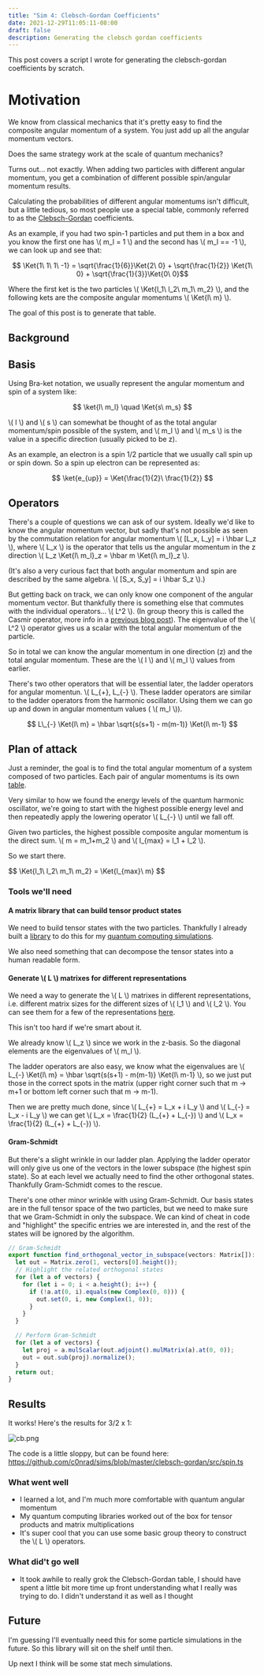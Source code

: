 ```yaml
---
title: "Sim 4: Clebsch-Gordan Coefficients"
date: 2021-12-29T11:05:11-08:00
draft: false
description: Generating the clebsch gordan coefficients
---
```


This post covers a script I wrote for generating the clebsch-gordan coefficients by scratch.

<!--more-->

# Motivation

We know from classical mechanics that it's pretty easy to find the composite angular momentum of a system. You just add up all the angular momentum vectors.

Does the same strategy work at the scale of quantum mechanics?

Turns out... not exactly. When adding two particles with different angular momentum, you get a combination of different possible spin/angular momentum results.

Calculating the probabilities of different angular momentums isn't difficult, but a little tedious, so most people use a special table, commonly referred to as the [Clebsch-Gordan](https://en.wikipedia.org/wiki/Clebsch%E2%80%93Gordan_coefficients) coefficients.

As an example, if you had two spin-1 particles and put them in a box and you know the first one has \\( m_l = 1 \\) and the second has \\( m_l == -1 \\), we can look up and see that:

$$ \Ket{1\ 1\ 1\ -1} = \sqrt{\frac{1}{6}}\Ket{2\ 0} + \sqrt{\frac{1}{2}} \Ket{1\ 0} + \sqrt{\frac{1}{3}}\Ket{0\ 0}$$

Where the first ket is the two particles \\( \Ket{l_1\ l_2\ m_1\ m_2} \\), and the following kets are the composite angular momentums \\( \Ket{l\ m} \\).

The goal of this post is to generate that table.

## Background

## Basis

Using Bra-ket notation, we usually represent the angular momentum and spin of a system like:

$$ \ket{l\ m_l} \quad \Ket{s\ m_s} $$

\\( l \\) and \\( s \\) can somewhat be thought of as the total angular momentum/spin possible of the system, and \\( m_l \\) and \\( m_s \\) is the value in a specific direction (usually picked to be z).

As an example, an electron is a spin 1/2 particle that we usually call spin up or spin down. So a spin up electron can be represented as:

$$
\ket{e_{up}} = \Ket{\frac{1}{2}\ \frac{1}{2}}
$$

## Operators

There's a couple of questions we can ask of our system. Ideally we'd like to know the angular momentum vector, but sadly that's not possible as seen by the commutation relation for angular momentum \\( [L_x, L_y] = i \hbar L_z \\), where \\( L_x \\) is the operator that tells us the angular momentum in the z direction \\( L_z \Ket{l\ m_l}\_z = \hbar m \Ket{l\ m_l}\_z \\).

(It's also a very curious fact that both angular momentum and spin are described by the same algebra. \\( [S_x, S_y] = i \hbar S_z \\).)

But getting back on track, we can only know one component of the angular momentum vector. But thankfully there is something else that commutes with the individual operators... \\( L^2 \\). (In group theory this is called the Casmir operator, more info in a [previous blog post](/posts/so3-exploration/)). The eigenvalue of the \\( L^2 \\) operator gives us a scalar with the total angular momentum of the particle.

So in total we can know the angular momentum in one direction (z) and the total angular momentum. These are the \\( l \\) and \\( m_l \\) values from earlier.

There's two other operators that will be essential later, the ladder operators for angular momentun. \\( L\_{\+}, L\_{\-} \\). These ladder operators are similar to the ladder operators from the harmonic oscillator. Using them we can go up and down in angular momentum values ( \\( m_l \\)).

$$
L\_{-} \Ket{l\ m} = \hbar \sqrt{s(s+1) - m(m-1)} \Ket{l\ m-1}
$$

## Plan of attack

Just a reminder, the goal is to find the total angular momentum of a system composed of two particles. Each pair of angular momentums is its own [table](https://epjc.epj.org/articles/epjc/abs/2000/13/10052_2007_Article_BF02683427/10052_2007_Article_BF02683427.html?mb=0).

Very similar to how we found the energy levels of the quantum harmonic oscillator, we're going to start with the highest possible energy level and then repeatedly apply the lowering operator \\( L\_{-} \\) until we fall off.

Given two particles, the highest possible composite angular momentum is the direct sum. \\( m = m_1+m_2 \\) and \\( l\_{max} = l_1 + l_2 \\).

So we start there.

$$ \Ket{l_1\ l_2\ m_1\ m_2\} = \Ket{l\_{max}\ m} $$

### Tools we'll need

#### A matrix library that can build tensor product states

We need to build tensor states with the two particles. Thankfully I already built a [library](https://github.com/c0nrad/qc.js/blob/master/src/matrix.ts) to do this for my [quantum computing simulations](/posts/quantum-circuit-editor/).

We also need something that can decompose the tensor states into a human readable form.

#### Generate \\( L \\) matrixes for different representations

We need a way to generate the \\( L \\) matrixes in different representations, i.e. different matrix sizes for the different sizes of \\( l_1 \\) and \\( l_2 \\). You can see them for a few of the representations [here](https://easyspin.org/easyspin/documentation/spinoperators.html).

This isn't too hard if we're smart about it.

We already know \\( L_z \\) since we work in the z-basis. So the diagonal elements are the eigenvalues of \\( m_l \\).

The ladder operators are also easy, we know what the eigenvalues are \\( L\_{-} \Ket{l\ m} = \hbar \sqrt{s(s+1) - m(m-1)} \Ket{l\ m-1} \\), so we just put those in the correct spots in the matrix (upper right corner such that m -> m+1 or bottom left corner such that m -> m-1).

Then we are pretty much done, since \\( L\_{+} = L_x + i L_y \\) and \\( L\_{-} = L_x - i L_y \\) we can get \\( L_x = \frac{1}{2} (L\_{+} + L\_{-}) \\) and \\( L_x = \frac{1}{2} (L\_{+} + L\_{-}) \\).

#### Gram-Schmidt

But there's a slight wrinkle in our ladder plan. Applying the ladder operator will only give us one of the vectors in the lower subspace (the highest spin state). So at each level we actually need to find the other orthogonal states. Thankfully Gram-Schmidt comes to the rescue.

There's one other minor wrinkle with using Gram-Schmidt. Our basis states are in the full tensor space of the two particles, but we need to make sure that we Gram-Schmidt in only the subspace. We can kind of cheat in code and "highlight" the specific entries we are interested in, and the rest of the states will be ignored by the algorithm.

```typescript
// Gram-Schmidt
export function find_orthogonal_vector_in_subspace(vectors: Matrix[]): Matrix {
  let out = Matrix.zero(1, vectors[0].height());
  // Highlight the related orthogonal states
  for (let a of vectors) {
    for (let i = 0; i < a.height(); i++) {
      if (!a.at(0, i).equals(new Complex(0, 0))) {
        out.set(0, i, new Complex(1, 0));
      }
    }
  }

  // Perform Gram-Schmidt
  for (let a of vectors) {
    let proj = a.mulScalar(out.adjoint().mulMatrix(a).at(0, 0));
    out = out.sub(proj).normalize();
  }
  return out;
}
```

## Results

It works! Here's the results for 3/2 x 1:

![cb.png](/cb.png)

The code is a little sloppy, but can be found here:
https://github.com/c0nrad/sims/blob/master/clebsch-gordan/src/spin.ts

### What went well

- I learned a lot, and I'm much more comfortable with quantum angular momentum
- My quantum computing libraries worked out of the box for tensor products and matrix multiplications
- It's super cool that you can use some basic group theory to construct the \\( L \\) operators.

### What did't go well

- It took awhile to really grok the Clebsch-Gordan table, I should have spent a little bit more time up front understanding what I really was trying to do. I didn't understand it as well as I thought

## Future

I'm guessing I'll eventually need this for some particle simulations in the future. So this library will sit on the shelf until then.

Up next I think will be some stat mech simulations.
